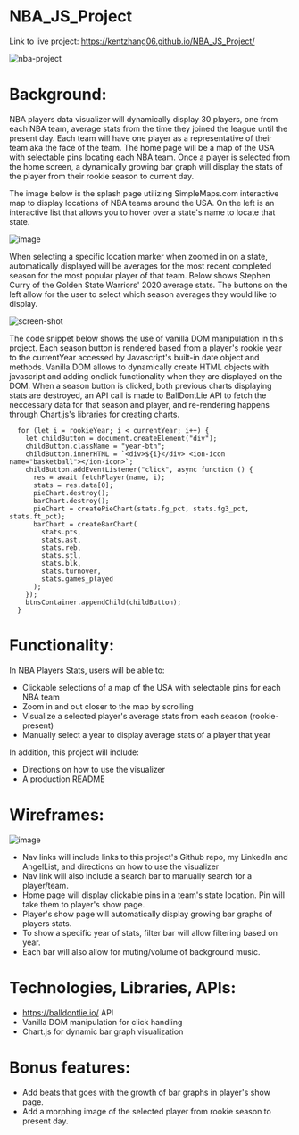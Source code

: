 # NBA_JS_Project
Link to live project:
https://kentzhang06.github.io/NBA_JS_Project/

![nba-project](https://user-images.githubusercontent.com/44277861/140581542-c20252e3-c62c-46f6-ab73-e058539faaae.gif)

# Background:

NBA players data visualizer will dynamically display 30 players, one from each NBA team, average stats from the time they joined the league until the present day.
Each team will have one player as a representative of their team aka the face of the team. The home page will be a map of the USA with selectable pins locating each NBA team.
Once a player is selected from the home screen, a dynamically growing bar graph will display the stats of the player from their rookie season to current day.


The image below is the splash page utilizing SimpleMaps.com interactive map to display locations of NBA teams around the USA. On the left is an interactive list that allows you to hover over a state's name to locate that state.

![image](https://user-images.githubusercontent.com/44277861/140581036-21ff7ce5-5eae-4e69-bcbb-5a3e34de7c62.png)

When selecting a specific location marker when zoomed in on a state, automatically displayed will be averages for the most recent completed season for the most popular player of that team. Below shows Stephen Curry of the Golden State Warriors' 2020 average stats. The buttons on the left allow for the user to select which season averages they would like to display.

![screen-shot](https://user-images.githubusercontent.com/44277861/140581838-6248a5d2-d782-4264-84e5-f8d0ba590cd8.jpg)

The code snippet below shows the use of vanilla DOM manipulation in this project. Each season button is rendered based from a player's rookie year to the currentYear accessed by Javascript's built-in date object and methods. Vanilla DOM allows to dynamically create HTML objects with javascript and adding onclick functionality when they are displayed on the DOM. When a season button is clicked, both previous charts displaying stats are destroyed, an API call is made to BallDontLie API to fetch the neccessary data for that season and player, and re-rendering happens through Chart.js's libraries for creating charts.

``` JS
  for (let i = rookieYear; i < currentYear; i++) {
    let childButton = document.createElement("div");
    childButton.className = "year-btn";
    childButton.innerHTML = `<div>${i}</div> <ion-icon name="basketball"></ion-icon>`;
    childButton.addEventListener("click", async function () {
      res = await fetchPlayer(name, i);
      stats = res.data[0];
      pieChart.destroy();
      barChart.destroy();
      pieChart = createPieChart(stats.fg_pct, stats.fg3_pct, stats.ft_pct);
      barChart = createBarChart(
        stats.pts,
        stats.ast,
        stats.reb,
        stats.stl,
        stats.blk,
        stats.turnover,
        stats.games_played
      );
    });
    btnsContainer.appendChild(childButton);
  }
 ```

# Functionality:
In NBA Players Stats, users will be able to:

- Clickable selections of a map of the USA with selectable pins for each NBA team
- Zoom in and out closer to the map by scrolling
- Visualize a selected player's average stats from each season (rookie-present)
- Manually select a year to display average stats of a player that year

In addition, this project will include:
- Directions on how to use the visualizer
- A production README

# Wireframes:
![image](https://user-images.githubusercontent.com/44277861/131954838-8a682d7b-c7f2-40b9-b7f3-afedff0b1542.png)

- Nav links will include links to this project's Github repo, my LinkedIn and AngelList, and directions on how to use the visualizer
- Nav link will also include a search bar to manually search for a player/team.
- Home page will display clickable pins in a team's state location. Pin will take them to player's show page.
- Player's show page will automatically display growing bar graphs of players stats.
- To show a specific year of stats, filter bar will allow filtering based on year.
- Each bar will also allow for muting/volume of background music.

# Technologies, Libraries, APIs:
- https://balldontlie.io/ API
- Vanilla DOM manipulation for click handling
- Chart.js for dynamic bar graph visualization


# Bonus features:
- Add beats that goes with the growth of bar graphs in player's show page.
- Add a morphing image of the selected player from rookie season to present day.


